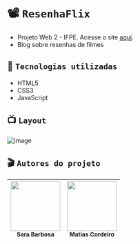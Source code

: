 # 📽️ `ResenhaFlix`
- Projeto Web 2 - IFPE. Acesse o site [aqui](https://saravbarbosa.github.io/ResenhaFlix/).
- Blog sobre resenhas de filmes

## 🍿 `Tecnologias utilizadas`
- HTML5
- CSS3
- JavaScript

## 📺 `Layout`
![image](https://user-images.githubusercontent.com/97530586/204576827-dab7a162-889c-4d70-924f-9638e3ff7449.png)

## 🎬 `Autores do projeto`

| [<img src="https://avatars.githubusercontent.com/u/97530586?v=4" width=115><br><sub>Sara Barbosa</sub>](https://github.com/saravbarbosa) |  [<img src="https://avatars.githubusercontent.com/u/79328397?v=4" width=115><br><sub>Matias Cordeiro</sub>](https://github.com/matias1817) | 
| :---: | :---: |
